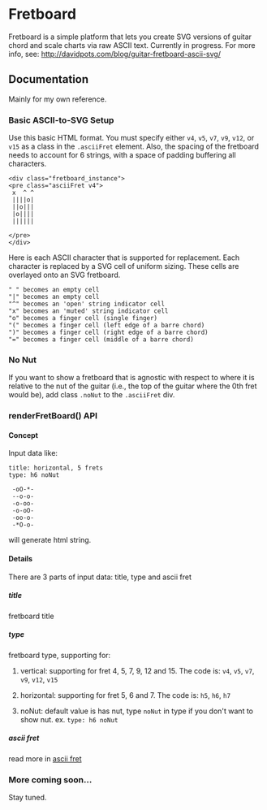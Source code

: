 # Fretboard

Fretboard is a simple platform that lets you create SVG versions of guitar chord and scale charts via raw ASCII text. Currently in progress. For more info, see: http://davidpots.com/blog/guitar-fretboard-ascii-svg/

## Documentation

Mainly for my own reference.

### Basic ASCII-to-SVG Setup
Use this basic HTML format. You must specify either `v4`, `v5`, `v7`, `v9`, `v12`, or `v15` as a class in the `.asciiFret` element. Also, the spacing of the fretboard needs to account for 6 strings, with a space of padding buffering all characters.

    <div class="fretboard_instance">
    <pre class="asciiFret v4">
     x  ^ ^ 
     ||||o| 
     ||o||| 
     |o|||| 
     |||||| 
            
    </pre>
    </div>

Here is each ASCII character that is supported for replacement. Each character is replaced by a SVG cell of uniform sizing. These cells are overlayed onto an SVG fretboard.

    " " becomes an empty cell
    "|" becomes an empty cell
    "^" becomes an 'open' string indicator cell
    "x" becomes an 'muted' string indicator cell
    "o" becomes a finger cell (single finger)
    "(" becomes a finger cell (left edge of a barre chord)
    ")" becomes a finger cell (right edge of a barre chord)
    "=" becomes a finger cell (middle of a barre chord)

### No Nut
If you want to show a fretboard that is agnostic with respect to where it is relative to the nut of the guitar (i.e., the top of the guitar where the 0th fret would be), add class `.noNut` to the `.asciiFret` div.

### renderFretBoard() API
#### Concept
Input data like:
```
title: horizontal, 5 frets
type: h6 noNut
        
 -oO-*- 
 --o-o- 
 -o-oo- 
 -o-oO- 
 -oo-o- 
 -*O-o- 
```
will generate html string.

#### Details
There are 3 parts of input data: title, type and ascii fret
##### title
fretboard title
##### type
fretboard type, supporting for:
1. vertical: supporting for fret 4, 5, 7, 9, 12 and 15. The code is: `v4`, `v5`, `v7`, `v9`, `v12`, `v15`

2. horizontal: supporting for fret 5, 6 and 7. The code is: `h5`, `h6`, `h7`

3. noNut: default value is has nut, type `noNut` in type if you don't want to show nut. ex. `type: h6 noNut`
##### ascii fret
read more in [ascii fret](https://github.com/birdca/fretboard#basic-ascii-to-svg-setup)

### More coming soon... 
Stay tuned.